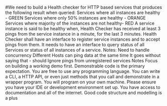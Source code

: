 #We need to build a Health checker for HTTP based services that produces the following result when queried:
  Services where all instances are healthy - GREEN
  Services where only 50% instances are healthy - ORANGE
  Services where majority of the instances are not healthy- RED
A service instance is said to be healthy when, Health Checker has received at least 3 pings from the service instance in a minute, for the last 3 minutes.
Health Checker shall have an interface to register service instances and to accept pings from them.
It needs to have an interface to query status of all Services or status of all instances of a service.
Notes:
  Need to handle concurrency
  Different Hosts can ping data at the same time
  It goes without saying that - should Ignore pings from unregistered services
Notes
  Focus on building a working demo first. Demonstrable code is the primary expectation.
  You are free to use any programming language. You can write a CLI, a HTTP API, or even just methods that you call and demonstrate in a wrapper program.
  You will program on your own machine. Please ensure you have your IDE or development environment set up.
  You have access to documentation and all of the internet.
  Good code structure and modelling is a plus
